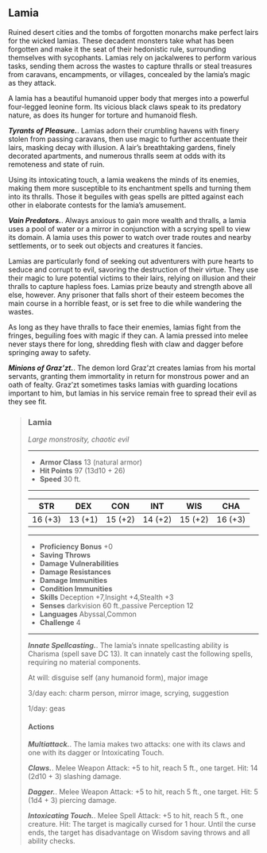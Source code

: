 ## Lamia
Ruined desert cities and the tombs of forgotten monarchs make perfect lairs for the wicked lamias. These decadent monsters take what has been forgotten and make it the seat of their hedonistic rule, surrounding themselves with sycophants. Lamias rely on jackalweres to perform various tasks, sending them across the wastes to capture thralls or steal treasures from caravans, encampments, or villages, concealed by the lamia’s magic as they attack.

A lamia has a beautiful humanoid upper body that merges into a powerful four-legged leonine form. Its vicious black claws speak to its predatory nature, as does its hunger for torture and humanoid flesh.

***Tyrants of Pleasure.***. Lamias adorn their crumbling havens with finery stolen from passing caravans, then use magic to further accentuate their lairs, masking decay with illusion. A lair’s breathtaking gardens, finely decorated apartments, and numerous thralls seem at odds with its remoteness and state of ruin.

Using its intoxicating touch, a lamia weakens the minds of its enemies, making them more susceptible to its enchantment spells and turning them into its thralls. Those it beguiles with geas spells are pitted against each other in elaborate contests for the lamia’s amusement.

***Vain Predators.***. Always anxious to gain more wealth and thralls, a lamia uses a pool of water or a mirror in conjunction with a scrying spell to view its domain. A lamia uses this power to watch over trade routes and nearby settlements, or to seek out objects and creatures it fancies.

Lamias are particularly fond of seeking out adventurers with pure hearts to seduce and corrupt to evil, savoring the destruction of their virtue. They use their magic to lure potential victims to their lairs, relying on illusion and their thralls to capture hapless foes. Lamias prize beauty and strength above all else, however. Any prisoner that falls short of their esteem becomes the main course in a horrible feast, or is set free to die while wandering the wastes.

As long as they have thralls to face their enemies, lamias fight from the fringes, beguiling foes with magic if they can. A lamia pressed into melee never stays there for long, shredding flesh with claw and dagger before springing away to safety.

***Minions of Graz’zt.***. The demon lord Graz’zt creates lamias from his mortal servants, granting them immortality in return for monstrous power and an oath of fealty. Graz’zt sometimes tasks lamias with guarding locations important to him, but lamias in his service remain free to spread their evil as they see fit.

>### Lamia
>*Large monstrosity, chaotic evil*
>___
>- **Armor Class** 13 (natural armor)
>- **Hit Points** 97 (13d10 + 26)
>- **Speed** 30 ft.
>___
>|**STR**|**DEX**|**CON**|**INT**|**WIS**|**CHA**|
>|:---:|:---:|:---:|:---:|:---:|:---:|
>|16 (+3)|13 (+1)|15 (+2)|14 (+2)|15 (+2)|16 (+3)|
>
>___
>- **Proficiency Bonus** +0
>- **Saving Throws** 
>- **Damage Vulnerabilities** 
>- **Damage Resistances** 
>- **Damage Immunities** 
>- **Condition Immunities** 
>- **Skills** Deception +7,Insight +4,Stealth +3
>- **Senses** darkvision 60 ft.,passive Perception 12
>- **Languages** Abyssal,Common
>- **Challenge** 4
>___
>***Innate Spellcasting.***. The lamia’s innate spellcasting ability is Charisma (spell save DC 13). It can innately cast the following spells, requiring no material components.
>
>At will: disguise self (any humanoid form), major image
>
>3/day each: charm person, mirror image, scrying, suggestion
>
>1/day: geas
>
>#### Actions
>***Multiattack.***. The lamia makes two attacks: one with its claws and one with its dagger or Intoxicating Touch.
>
>***Claws.***. Melee Weapon Attack: +5 to hit, reach 5 ft., one target. Hit: 14 (2d10 + 3) slashing damage.
>
>***Dagger.***. Melee Weapon Attack: +5 to hit, reach 5 ft., one target. Hit: 5 (1d4 + 3) piercing damage.
>
>***Intoxicating Touch.***. Melee Spell Attack: +5 to hit, reach 5 ft., one creature. Hit: The target is magically cursed for 1 hour. Until the curse ends, the target has disadvantage on Wisdom saving throws and all ability checks.
>
